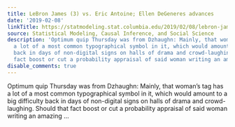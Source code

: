 ```yaml
---
title: LeBron James (3) vs. Eric Antoine; Ellen DeGeneres advances
date: '2019-02-08'
linkTitle: https://statmodeling.stat.columbia.edu/2019/02/08/lebron-james-3-vs-eric-antoine-ellen-degeneres-advances/
source: Statistical Modeling, Causal Inference, and Social Science
description: 'Optimum quip Thursday was from Dzhaughn: Mainly, that woman’s tag has
  a lot of a most common typographical symbol in it, which would amount to a big difficulty
  back in days of non-digital signs on halls of drama and crowd-laughing. Should that
  fact boost or cut a probability appraisal of said woman writing an amazing ...'
disable_comments: true
---
```

Optimum quip Thursday was from Dzhaughn: Mainly, that woman’s tag has a lot of a most common typographical symbol in it, which would amount to a big difficulty back in days of non-digital signs on halls of drama and crowd-laughing. Should that fact boost or cut a probability appraisal of said woman writing an amazing ...
